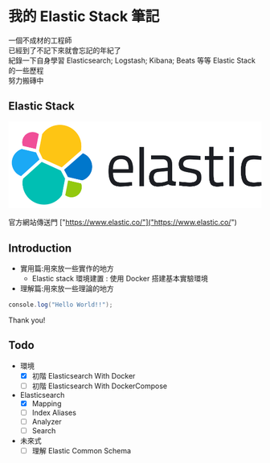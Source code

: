 # 我的 Elastic Stack 筆記

一個不成材的工程師  
已經到了不記下來就會忘記的年紀了  
紀錄一下自身學習 Elasticsearch; Logstash; Kibana; Beats 等等 Elastic Stack 的一些歷程  
努力搬磚中  

## Elastic Stack

![elasticsearch_host](./.vuepress/public/elastic-logo.svg)

官方網站傳送門 ["https://www.elastic.co/"]("https://www.elastic.co/")

## Introduction

* 實用篇:用來放一些實作的地方
  * Elastic stack 環境建置 : 使用 Docker 搭建基本實驗環境
* 理解篇:用來放一些理論的地方

```C#
console.log("Hello World!!");
```

Thank you!

## Todo

* 環境
  - [X] 初階 Elasticsearch With Docker
  - [ ] 初階 Elasticsearch With DockerCompose
* Elasticsearch
  - [X] Mapping
  - [ ] Index Aliases
  - [ ] Analyzer
  - [ ] Search
* 未來式
  - [ ] 理解 Elastic Common Schema
